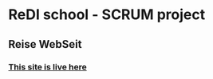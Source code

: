 # ReDI school - SCRUM project

## Reise WebSeit


### [This site is live here](https://rtrippel.github.io/ReDI-SCRUM/)